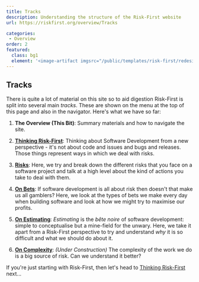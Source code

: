 ```yaml
---
title: Tracks
description: Understanding the structure of the Risk-First website
url: https://riskfirst.org/overview/Tracks

categories: 
 - Overview
order: 2
featured: 
  class: bg1
  element: '<image-artifact imgsrc="/public/templates/risk-first/redesign/risks/feature_drift_risk_v2.svg">Tracks</image-artifact>'
---
```




## Tracks

There is quite a lot of material on this site so to aid digestion Risk-First is split into several main _tracks_.  These are shown on the menu at the top of this page and also in the navigator.  Here's what we have so far:

1. **The Overview (This Bit)**:  Summary materials and how to navigate the site.
 
2. **[Thinking Risk-First](../thinking/Start.md)**: Thinking about Software Development from a new perspective - it's not about code and issues and bugs and releases.  Those things represent ways in which we deal with risks.
  
3. **[Risks](../risks/Start.md)**:  Here, we try and break down the different risks that you face on a software project and talk at a high level about the kind of actions you take to deal with them.
 
4. **[On Bets](../bets/Start.md)**: If software development is all about risk then doesn't that make us all gamblers?  Here, we look at the types of bets we make every day when building software and look at how we might try to maximise our profits.

5. **[On Estimating](../estimating/Start.md)**: _Estimating_ is the _bête noire_ of software development: simple to conceptualise but a mine-field for the unwary. Here, we take it apart from a Risk-First perspective to try and understand _why_ it is so difficult and what we should do about it.
 
6. **[On Complexity](../complexity/Start.md)**:  _(Under Construction)_ The complexity of the work we do is a big source of risk.  Can we understand it better?
 
If you're just starting with Risk-First, then let's head to [Thinking Risk-First](../thinking/Start.md) next...